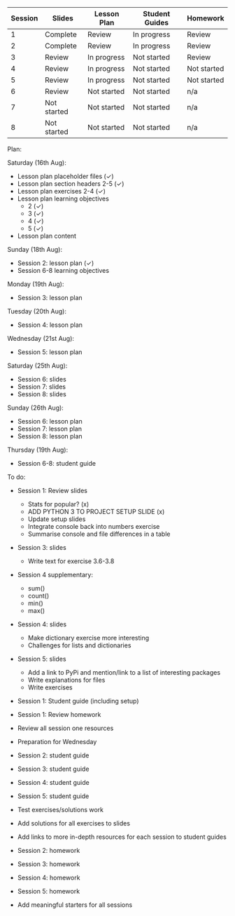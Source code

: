 Session | Slides | Lesson Plan | Student Guides | Homework
---|---|---|---|---
1  | Complete | Review | In progress |  Review 
2  | Complete | Review | In progress |  Review 
3  | Review | In progress | Not started |  Review 
4  | Review | In progress | Not started |  Not started 
5  | Review | In progress | Not started |  Not started 
6  | Review | Not started | Not started |  n/a 
7  | Not started | Not started | Not started | n/a 
8  | Not started | Not started | Not started | n/a 


Plan: 

Saturday (16th Aug):
- Lesson plan placeholder files (✓)
- Lesson plan section headers 2-5 (✓)
- Lesson plan exercises 2-4 (✓)
- Lesson plan learning objectives
  - 2 (✓)
  - 3 (✓)
  - 4 (✓)
  - 5 (✓)
- Lesson plan content

Sunday (18th Aug):
- Session 2: lesson plan (✓)
- Session 6-8 learning objectives


Monday (19th Aug):
- Session 3: lesson plan

Tuesday (20th Aug):
- Session 4: lesson plan

Wednesday (21st Aug):
- Session 5: lesson plan

Saturday (25th Aug):
- Session 6: slides
- Session 7: slides
- Session 8: slides

Sunday (26th Aug):
- Session 6: lesson plan
- Session 7: lesson plan
- Session 8: lesson plan

Thursday (19th Aug):
- Session 6-8: student guide

To do:
- Session 1: Review slides
  - Stats for popular? (x)
  - ADD PYTHON 3 TO PROJECT SETUP SLIDE (x)
  - Update setup slides
  - Integrate console back into numbers exercise
  - Summarise console and file differences in a table
- Session 3: slides
  - Write text for exercise 3.6-3.8
- Session 4 supplementary:
  - sum()
  - count()
  - min()
  - max()
- Session 4: slides
  - Make dictionary exercise more interesting
  - Challenges for lists and dictionaries
- Session 5: slides
  - Add a link to PyPi and mention/link to a list of interesting packages
  - Write explanations for files
  - Write exercises


- Session 1: Student guide (including setup)
- Session 1: Review homework
- Review all session one resources
- Preparation for Wednesday

- Session 2: student guide
- Session 3: student guide
- Session 4: student guide
- Session 5: student guide
- Test exercises/solutions work
- Add solutions for all exercises to slides
- Add links to more in-depth resources for each session to student guides

- Session 2: homework
- Session 3: homework
- Session 4: homework
- Session 5: homework
- Add meaningful starters for all sessions